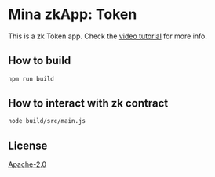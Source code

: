# Mina zkApp: Token

This is a zk Token app. Check the [video tutorial](https://youtu.be/DqZeUItXaLU) for more info. 

## How to build

```sh
npm run build
```

## How to interact with zk contract

```sh
node build/src/main.js
```

## License

[Apache-2.0](LICENSE)
